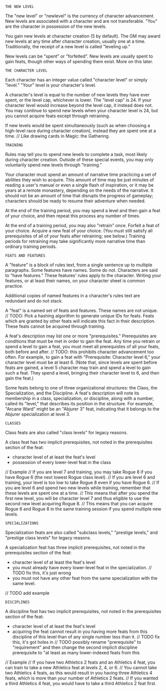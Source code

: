 	THE NEW LEVEL

The "new level" or "newlevel" is the currency of character advancement.
New levels are associated with a character and are not transferable.
"You" are the character in possession of the new levels.

You gain new levels at character creation (5 by default).
The GM may award new levels at any time after character creation, usually one at a time.
Traditionally, the receipt of a new level is called "leveling up."

New levels can be "spent" or "forfeited".  New levels are usually
spent to gain feats, though other ways of spending them exist.  More
on this later.

	THE CHARACTER LEVEL

Each character has an integer value called "character level" or simply "level."
"Your" level is your character's level.

A character's level is equal to the number of new levels they have ever spent, or the level cap, whichever is lower.  The "level cap" is 24.  If your character level would increase beyond the level cap, it instead does not.  You may continue to spend new levels when your character level is 24, but you cannot acquire feats except through retraining.

If new levels would be spent simultaneously (such as when choosing a high-level race during character creation), instead they are spent one at a time. // Like drawing cards in Magic: the Gathering.

	TRAINING

Rules may tell you to spend new levels to complete a task, most likely during character creation.
Outside of these special events, you may only voluntarily spend new levels through "training."

Your character must spend an amount of narrative time practicing a set of abilities they wish to acquire.
This amount of time may be just minutes of reading a user's manual or even a single flash of inspiration, or it may be years at a remote monastery, depending on the needs of the narrative.
It should not be an amount of time that disrupts the progress of gameplay; characters should be ready to resume their adventure when needed.

At the end of the training period, you may spend a level and then gain a feat of your choice, and then repeat this process any number of times.

At the end of a training period, you may also "retrain" once.
Forfeit a feat of your choice.
Acquire a new feat of your choice.
(You must still satisfy all prerequisites of all of your feats after retraining; see below.)
Training periods for retraining may take significantly more narrative time than ordinary training periods.

	FEATS AND FEATURES

A "feature" is a block of rules text, from a single sentence up to multiple paragraphs.
Some features have names. Some do not.
Characters are said to "have features." These features' rules apply to the character.
Writing your features, or at least their names, on your character sheet is common practice.

Additional copies of named features in a character's rules text are redundant and do not stack.

A "feat" is a named set of feats and features. These names are not unique. // TODO: Pick a hashing algorithm to generate unique IDs for feats.
Feats which are granted by other feats will indicate this fact in their description.
These feats cannot be acquired through training.

A feat's description may list one or more "prerequisites."
Prerequisites are conditions that must be met in order to gain the feat.
Any time you retrain or spend a level to gain a feat, you must meet all prerequistes of all your feats, both before and after.
// TODO: this prohibits character advancement too often.
For example, to gain a feat with "Prerequisite: Character level 6," your character level must be at least 6.
(Note that, since levels are spent before feats are gained, a level 5 character may train and spend a level to gain such a feat.
They spend a level, bringing their character level to 6, and then gain the feat.)

Some feats belong to one of three organizational structures: the Class, the Specialization, and the Discipline.
A feat's description will note its membership in a class, specialization, or discipline, along with a number, called its "level," that describes its position in the structure.
For example, "Arcane Ward" might be an "Abjurer 3" feat, indicating that it belongs to the Abjurer specialization at level 3.

	CLASSES

Class feats are also called "class levels" for legacy reasons.

A class feat has two implicit prerequisites, not noted in the prerequisites section of the feat:
 * character level of at least the feat's level
 * possession of every lower-level feat in the class

// Example
// If you are level 7 and training, you may take Rogue 8 if you have Rogue 6 (the next lowest Rogue class level).
// If you are level 6 and training, your level is too low to take Rogue 8 even if you have Rogue 6.
// If you are level 6 and spend two new levels while training, remember that these levels are spent one at a time.
// This means that after you spend the first new level, you will be character level 7 and thus eligible to use the second new level acquiring Rogue 8.
// This means that you can acquire Rogue 6 and Rogue 8 in the same training session if you spend multiple new levels.

	SPECIALIZATIONS

Specialization feats are also called "subclass levels," "prestige levels," and "prestige class levels" for legacy reasons.

A specialization feat has three implicit prerequisites, not noted in the prerequisites section of the feat:
 * character level of at least the feat's level
 * you must already have every lower-level feat in the specialization. // TODO fix this, it's just wrong
 * you must not have any other feat from the same specialization with the same level.

// TODO add example

	DISCIPLINES

A discipline feat has two implicit prerequisites, not noted in the prerequisites section of the feat:
 * character level of at least the feat's level
 * acquiring the feat cannot result in you having more feats from this discipline of this level than of any single number less than it. // TODO fix this, it's got holes in
// TODO possibly rename "prerequisite" to "requirement" and then change the second implicit discipline prerequisite to "at least as many lower-indexed feats from this 

// Example
// If you have two Athletics 2 feats and an Athletics 4 feat, you can train to take a new Athletics feat at levels 2, 4, or 6.
// You cannot take two Athletics 4 feats, as this would result in you having three Athletics 4 feats, which is more than your number of Athletics 2 feats.
// If you wanted a third Athletics 4 feat, you would have to take a third Athletics 2 feat first.
